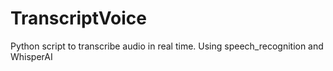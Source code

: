 # TranscriptVoice
Python script to transcribe audio in real time. Using speech_recognition and WhisperAI
